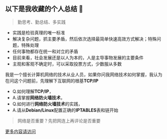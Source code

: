 ## 以下是我收藏的个人总结  👋

 > 勤思考、勤总结、多实践

- 实践是检验真理的唯一标准
- 解决复杂问题，抓主要矛盾，然后依次选择最简单快速高效方式解决；特殊问题，特殊处理
- 任何事物都存在统一和对立的矛盾
- 目前来看，社会发展还是以人为本的，人是主导事物发展的主要条件
- 主观和客观不确定时，可以采取投票方式，少数服从多数

我是一个擅长计算机网络的技术从业人员，如果你问我网络技术如何掌握，我认为在问这个问题前，先理解下互联网的根基**TCP/IP**  
- Q.如何理解**TCP/IP**，
- A.请掌握**网络防火墙技术**，
- Q.如何进行**网络防火墙技术**的实践，
- A.请从**Debian/Linux**配置正确的**IPTABLES**表和链开始

> 网络是否重要？先把网连上再评论是否重要

[更多内容请访问](https://github.com/beercrab/beercrab/issues)



